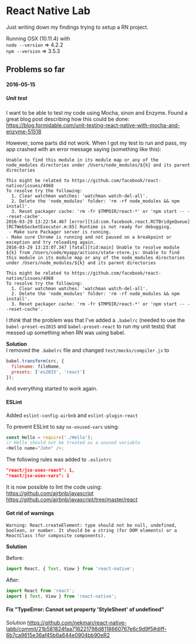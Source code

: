 # React Native Lab

Just writing down my findings trying to setup a RN project.

Running OSX (10.11.4) with<br>
```node --version``` => 4.2.2<br>
```npm --version``` => 3.5.3

## Problems so far

#### 2016-05-15
##### Unit test
I want to be able to test my code using Mocha, sinon and Enzyme.
Found a great blog post describing how this could be done: <a href="https://blog.formidable.com/unit-testing-react-native-with-mocha-and-enzyme-51518f13ba73">https://blog.formidable.com/unit-testing-react-native-with-mocha-and-enzyme-51518</a>

However, some parts did not work. When I got my test to run and pass, my app crashed with an error message saying (something like this):

```
Unable to find this module in its module map or any of the node_modules directories under /Users/node_modules/${k} and its parent directories

This might be related to https://github.com/facebook/react-native/issues/4968
To resolve try the following:
  1. Clear watchman watches: 'watchman watch-del-all'.
  2. Delete the 'node_modules' folder: 'rm -rf node_modules && npm install'.
  3. Reset packager cache: 'rm -fr $TMPDIR/react-*' or 'npm start -- --reset-cache'.
2016-03-29 13:22:54.467 [error][tid:com.facebook.react.RCTBridgeQueue][RCTWebSocketExecutor.m:85] Runtime is not ready for debugging.
 - Make sure Packager server is running.
- Make sure Chrome is running and not paused on a breakpoint or exception and try reloading again.
2016-03-29 13:23:07.347 [fatal][tid:main] Unable to resolve module ${k} from /Users/code/myapp/actions/state-store.js: Unable to find this module in its module map or any of the node_modules directories under /Users/node_modules/${k} and its parent directories

This might be related to https://github.com/facebook/react-native/issues/4968
To resolve try the following:
  1. Clear watchman watches: 'watchman watch-del-all'.
  2. Delete the 'node_modules' folder: 'rm -rf node_modules && npm install'.
  3. Reset packager cache: 'rm -fr $TMPDIR/react-*' or 'npm start -- --reset-cache'.
```
I _think_ that the problem was that I've added a ```.babelrc``` (needed to use the  ```babel-preset-es2015``` and ```babel-preset-react``` to run my unit tests) that messed up something when RN was using babel.

**Solution**
<br>
I removed the ```.babelrc``` file and changed ```test/mocks/compiler.js``` to
```javascript
babel.transform(src, {
  filename: fileName,
  presets: ['es2015', 'react']
});
```

And everything started to work again.

#### ESLint
Added ```eslint-config-airbnb``` and ```eslint-plugin-react ```

To prevent ESLint to say ```no-unused-vars``` using:
```javascript
const Hello = require('./Hello');
// Hello should not be treated as a unused variable
<Hello name="John" />;
```
The following rules was added to ```.eslintrc```
```json
"react/jsx-uses-react": 1,
"react/jsx-uses-vars": 1
```
It is now possible to lint the code using:<br>
https://github.com/airbnb/javascript
https://github.com/airbnb/javascript/tree/master/react

#### Get rid of warnings

```Warning: React.createElement: type should not be null, undefined, boolean, or number. It should be a string (for DOM elements) or a ReactClass (for composite components).```

**Solution**

Before:
```javascript
import React, { Text, View } from 'react-native';
```
After:
```javascript
import React from 'react';
import { Text, View } from 'react-native';
```

#### Fix "TypeError: Cannot set property 'StyleSheet' of undefined"

Solution https://github.com/nekman/react-native-labb/commit/21b581824faa716221798d8118660767e6c9d9f5#diff-6b7ca9615e36af45b6a644e0904bb90eR2
